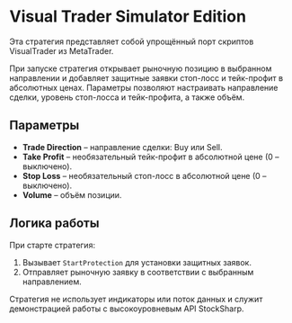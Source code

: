 # Visual Trader Simulator Edition

Эта стратегия представляет собой упрощённый порт скриптов VisualTrader из MetaTrader.

При запуске стратегия открывает рыночную позицию в выбранном направлении и добавляет защитные заявки стоп-лосс и тейк-профит в абсолютных ценах. Параметры позволяют настраивать направление сделки, уровень стоп-лосса и тейк-профита, а также объём.

## Параметры

- **Trade Direction** – направление сделки: Buy или Sell.
- **Take Profit** – необязательный тейк-профит в абсолютной цене (0 – выключено).
- **Stop Loss** – необязательный стоп-лосс в абсолютной цене (0 – выключено).
- **Volume** – объём позиции.

## Логика работы

При старте стратегия:

1. Вызывает `StartProtection` для установки защитных заявок.
2. Отправляет рыночную заявку в соответствии с выбранным направлением.

Стратегия не использует индикаторы или поток данных и служит демонстрацией работы с высокоуровневым API StockSharp.

